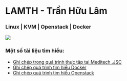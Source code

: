 # LAMTH - Trần Hữu Lâm

### Linux | KVM | Openstack | Docker

![](https://i.imgur.com/jQtqbx9.png)

<head>
  <meta charset="UTF-8">
  <meta name="description" content="LAMTH - Trần Hữu Lâm">
  <meta name="keywords" content="Docker, container, tài liệu, lamth, Trần Hữu Lâm">
  <meta name="author" content="Trần Hữu Lâm">
  <meta name="viewport" content="width=device-width, initial-scale=1.0">
</head>




### Một số tài liệu tìm hiểu:

- [Ghi chép trong quá trình thực tập tại Meditech .JSC](https://lamth.github.io/Report-MDT/)
- [Ghi chép quá trình tìm hiểu Docker](https://lamth.github.io/ghichep-docker/)
- [Ghi chép quá trình tìm hiểu Openstack](https://lamth.github.io/ghichep-Openstack/)
